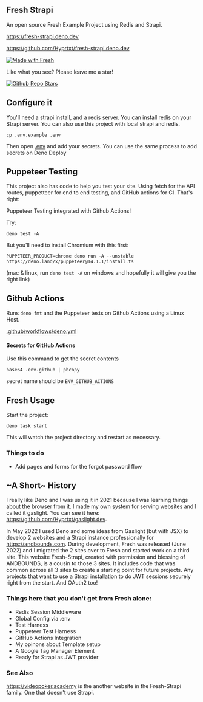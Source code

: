 ## Fresh Strapi

An open source Fresh Example Project using Redis and Strapi.

https://fresh-strapi.deno.dev

https://github.com/Hyprtxt/fresh-strapi.deno.dev

[![Made with Fresh](https://fresh-strapi.deno.dev/fresh-badge.svg)](https://fresh.deno.dev)

Like what you see? Please leave me a star!

[![Github Repo Stars](https://img.shields.io/github/stars/Hyprtxt/fresh-strapi.deno.dev?style=social)](https://github.com/Hyprtxt/fresh-strapi.deno.dev)

## Configure it

You'll need a strapi install, and a redis server. You can install redis on your
Strapi server. You can also use this project with local strapi and redis.

```
cp .env.example .env
```

Then open [.env](./.env.example) and add your secrets. You can use the same
process to add secrets on Deno Deploy

## Puppeteer Testing

This project also has code to help you test your site. Using fetch for the API
routes, puppetteer for end to end testing, and GitHub actions for CI. That's
right:

Puppeteer Testing integrated with Github Actions!

Try:

```
deno test -A
```

But you'll need to install Chromium with this first:

```
PUPPETEER_PRODUCT=chrome deno run -A --unstable https://deno.land/x/puppeteer@14.1.1/install.ts
```

(mac & linux, run `deno test -A` on windows and hopefully it will give you the
right link)

## Github Actions

Runs `deno fmt` and the Puppeteer tests on Github Actions using a Linux Host.

[.github/workflows/deno.yml](.github/workflows/deno.yml)

#### Secrets for GitHub Actions

Use this command to get the secret contents

```
base64 .env.github | pbcopy
```

secret name should be `ENV_GITHUB_ACTIONS`

## Fresh Usage

Start the project:

```
deno task start
```

This will watch the project directory and restart as necessary.

### Things to do

- Add pages and forms for the forgot password flow

## ~A Short~ History

I really like Deno and I was using it in 2021 because I was learning things
about the browser from it. I made my own system for serving websites and I
called it gaslight. You can see it here:
https://github.com/Hyprtxt/gaslight.dev.

In May 2022 I used Deno and some ideas from Gaslight (but with JSX) to develop 2
websites and a Strapi instance professionally for https://andbounds.com. During
development, Fresh was released (June 2022) and I migrated the 2 sites over to
Fresh and started work on a third site. This website Fresh-Strapi, created with
permission and blessing of ANDBOUNDS, is a cousin to those 3 sites. It includes
code that was common across all 3 sites to create a starting point for future
projects. Any projects that want to use a Strapi installation to do JWT sessions
securely right from the start. And OAuth2 too!

### Things here that you don't get from Fresh alone:

- Redis Session Middleware
- Global Config via .env
- Test Harness
- Puppeteer Test Harness
- GitHub Actions Integration
- My opinons about Template setup
- A Google Tag Manager Element
- Ready for Strapi as JWT provider

### See Also

https://videopoker.academy is the another website in the Fresh-Strapi family.
One that doesn't use Strapi.
